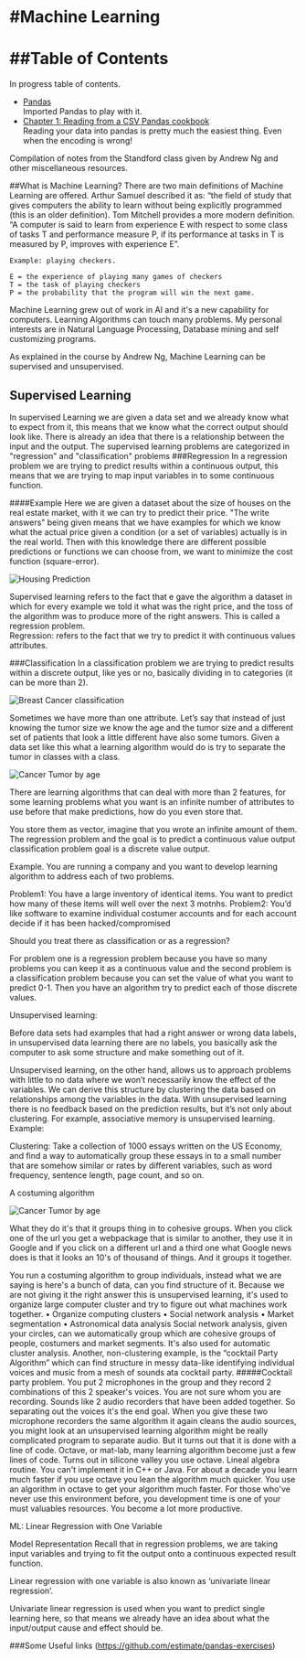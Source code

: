 #Machine Learning
===============

##Table of Contents
=================
In progress table of contents.
* [Pandas](https://github.com/caromedellin/Python-notes/blob/master/pandas.pyc)
  <br> Imported Pandas to play with it.
* [Chapter 1: Reading from a CSV Pandas cookbook](http://nbviewer.ipython.org/github/jvns/pandas-cookbook/blob/master/cookbook/Chapter%201%20-%20Reading%20from%20a%20CSV.ipynb)
  <br> Reading your data into pandas is pretty much the easiest thing. Even when the encoding is wrong!

Compilation of notes from the Standford class given by Andrew Ng and other miscellaneous resources.

##What is Machine Learning? 
There are two main definitions of Machine Learning are offered. Arthur Samuel described it as: “the field of study that gives computers the ability to learn without being explicitly programmed (this is an older definition).
Tom Mitchell provides a more modern definition. “A computer is said to learn from experience E with respect to some class of tasks T and performance measure P, if its performance at tasks in T is measured by P, improves with experience E”.
```
Example: playing checkers.

E = the experience of playing many games of checkers
T = the task of playing checkers
P = the probability that the program will win the next game.
```
Machine Learning grew out of work in AI and it's a new capability for computers. Learning Algorithms can touch many problems. My personal interests are in Natural Language Processing, Database mining and self customizing programs.

As explained in the course by Andrew Ng, Machine Learning can be supervised and unsupervised.

## Supervised Learning

In supervised Learning we are given a data set and we already know what to expect from it, this means that we know what the correct output should look like. There is already an idea that there is a relationship between the input and the output.
The supervised learning problems are categorized in "regression" and "classification" problems
###Regression
In a regression problem we are trying to predict results within a continuous output, this means that we are trying to map input variables in to some continuous function.

####Example
Here we are given a dataset about the size of houses on the real estate market, with it we can try to predict their price. "The write answers" being given means that we have examples for which we know what the actual price given a condition (or a set of variables) actually is in the real world. Then with this knowledge there are different possible predictions or functions we can choose from, we want to minimize the cost function (square-error).

![Housing Prediction](pictures/housing-prediction.png)

Supervised learning refers to the fact that e gave the algorithm a dataset in which for every example we told it what was the right price, and the toss of the algorithm was to produce more of the right answers. This is called a regression problem.  
Regression: refers to the fact that we try to predict it with continuous values attributes.

###Classification
In a classification problem we are trying to predict results within a discrete output, like yes or no, basically dividing in to categories (it can be more than 2).

![Breast Cancer classification](pictures/breast-cancer.png)

Sometimes we have more than one attribute. 
Let’s say that instead of just knowing the tumor size we know the age and the tumor size and a different set of patients that look a little different have also some tumors. Given a data set like this what a learning algorithm would do is try to separate the tumor in classes with a class. 

![Cancer Tumor by age](pictures/tumor.png)

There are learning algorithms that can deal with more than 2 features, for some learning problems what you want is an infinite number of attributes to use before that make predictions, how do you even store that. 

You store them as vector, imagine that you wrote an infinite amount of them. 
The regression problem and the goal is to predict a continuous value output 
classification problem goal is a discrete value output.

Example.
You are running a company and you want to develop learning algorithm to address each of two problems.

Problem1: You have a large inventory of identical items. You want to predict how many of these items will well over the next 3 motnhs.
Problem2: You’d like software to examine individual costumer accounts and for each account decide if it has been hacked/compromised

Should you treat there as classification or as a regression?

For problem one is a regression problem because you have so many problems you can keep it as a continuous value and the second problem is a classification problem because you can set the value of what you want to predict 0-1. Then you have an algorithm try to predict each of those discrete values.

Unsupervised learning:

Before data sets had examples that had a right answer or wrong data labels, in unsupervised data learning there are no labels, you basically ask the computer to ask some structure and make something out of it. 

Unsupervised learning, on the other hand, allows us to approach problems with little to no data where we won’t necessarily know the effect of the variables.
We can derive this structure by clustering the data based on relationships among the variables in the data. 
With unsupervised learning there is no feedback based on the prediction results, but it’s not only about clustering. For example, associative memory is unsupervised learning.
Example: 

Clustering: Take a collection of 1000 essays written on the US Economy, and find a way to automatically group these essays in to a small number that are somehow similar or rates by different variables, such as word frequency, sentence length, page count, and so on.

A costuming algorithm

![Cancer Tumor by age](pictures/tumor.png)

What they do it's that it groups thing in to cohesive groups.
When you click one of the url you get a webpackage that is similar to another, they use it in Google and if you click on a different url and a third one what Google news does is that it looks an 10's of thousand of things. And it groups it together. 

You run a costuming algorithm to group individuals, instead what we are saying is here's a bunch of data, can you find structure of it. Because we are not giving it the right answer this is unsupervised learning, it's used to organize large computer cluster and try to figure out what machines work together. 
• Organize computing clusters
• Social network analysis
• Market segmentation
• Astronomical data analysis
Social network analysis, given your circles, can we automatically group which are cohesive groups of people, costumers and market segments. It's also used for automatic cluster analysis. 
Another, non-clustering example, is the “cocktail Party Algorithm” which can find structure in messy data-like identifying individual voices and music from a mesh of sounds ata cocktail party. 
#####Cocktail party problem.
  You put 2 microphones in the group and they record 2 combinations of this 2 speaker's voices. You are not sure whom you are recording. Sounds like 2 audio recorders that have been added together. So separating out the voices it's the end goal. 
  When you give these two microphone recorders the same algorithm it again cleans the audio sources, you might look at an unsupervised learning algorithm might be really complicated program to separate audio. But it turns out that it is done with a line of code. 
Octave, or mat-lab, many learning algorithm become just a few lines of code. Turns out in silicone valley you use octave. Lineal algebra routine. You can't implement it in C++ or Java.
For about a decade you learn much faster if you use octave you lean the algorithm much quicker. You use an algorithm in octave to get your algorithm much faster. For those who've never use this environment before, you development time is one of your must valuables resources. 
You become a lot more productive.

ML: Linear Regression with One Variable


Model Representation
Recall that in regression problems, we are taking input variables and trying to fit the output onto a continuous expected result function.

Linear regression with one variable is also known as ‘univariate linear regression’.

Univariate linear regression is used when you want to predict single learning here, so that means we already have an idea about what the input/output cause and effect should be. 

###Some Useful links
(https://github.com/estimate/pandas-exercises﻿)



